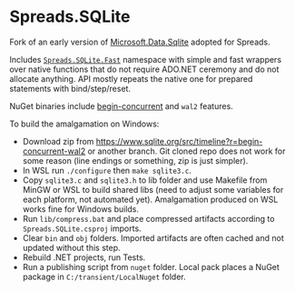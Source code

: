 Spreads.SQLite
=====================

Fork of an early version of [Microsoft.Data.Sqlite](https://github.com/aspnet/Microsoft.Data.Sqlite) adopted for Spreads.

Includes [`Spreads.SQLite.Fast`](http://docs.dataspreads.io/spreads/libs/sqlite/api/Spreads.SQLite.Fast.html) namespace
with simple and fast wrappers over native functions that do not require ADO.NET ceremony and do not allocate anything. API mostly repeats 
the native one for prepared statements with bind/step/reset.

NuGet binaries include [begin-concurrent](https://www.sqlite.org/src/doc/begin-concurrent/doc/begin_concurrent.md) and `wal2` features.

To build the amalgamation on Windows:

* Download zip from https://www.sqlite.org/src/timeline?r=begin-concurrent-wal2 or another branch. Git cloned repo does not work for some reason (line endings or something, zip is just simpler).
* In WSL run `./configure` then `make sqlite3.c`.
* Copy `sqlite3.c` and `sqlite3.h` to lib folder and use Makefile from MinGW or WSL to build shared libs (need to adjust some variables for each platform, not automated yet). Amalgamation produced on WSL works fine for Windows builds.
* Run `lib/compress.bat` and place compressed artifacts according to `Spreads.SQLite.csproj` imports.
* Clear `bin` and `obj` folders. Imported artifacts are often cached and not updated without this step.
* Rebuild .NET projects, run Tests.
* Run a publishing script from `nuget` folder. Local pack places a NuGet package in `C:/transient/LocalNuget` folder.
